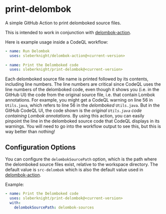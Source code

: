 # print-delombok

A simple GitHub Action to print delomboked source files.

This is intended to work in conjunction with [delombok-action](https://github.com/sleberknight/delombok-action).

Here is example usage inside a CodeQL workflow:

```yaml
- name: Run Delombok
  uses: sleberknight/delombok-action@<current-version>
        
- name: Print the Delomboked code
  uses: sleberknight/print-delombok@<current-version>
```

Each delomboked source file name is printed followed by its contents, including line numbers. The line numbers are critical since CodeQL uses the line numbers of the delomboked code, even though it shows you (i.e. in the GitHub UI) the code from the original source file, i.e. that contain Lombok annotations. For example, you might get a CodeQL warning on line 56 in `Utils.java`, which refers to line 56 in the _delomboked_ `Utils.java`. But in the GitHub CodeQL UI, the code shown is the _original `Utils.java` code containing Lombok annotations_. By using this action, you can easily pinpoint the line in the delomboked source code that CodeQL displays in its warnings. You will need to go into the workflow output to see this, but this is way better than nothing!

## Configuration Options

You can configure the `delombokSourcePath` option, which is the path where the delomboked source files exist, relative to the workspace directory. The default value is `src-delombok` which is also the default value used in [delombok-action](https://github.com/sleberknight/delombok-action).

Example:

```yaml
- name: Print the Delomboked code
  uses: sleberknight/print-delombok@<current-version>
  with:
    delombokSourcePath: delombok-sources
```
